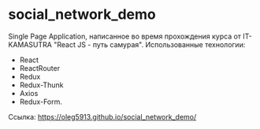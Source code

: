 # social_network_demo

Single Page Application, написанное во время прохождения курса от IT-KAMASUTRA "React JS - путь самурая". Использованные технологии: 
- React 
- ReactRouter 
- Redux
- Redux-Thunk 
- Axios
- Redux-Form. 

Ссылка: https://oleg5913.github.io/social_network_demo/
